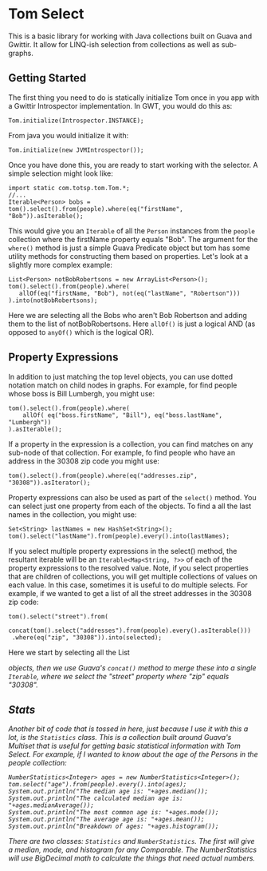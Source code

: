 Tom Select
==========

This is a basic library for working with Java collections built on Guava and Gwittir. It allow for
LINQ-ish selection from collections as well as sub-graphs.

Getting Started
---------------

The first thing you need to do is statically initialize Tom once in you app with a Gwittir Introspector
implementation. In GWT, you would do this as:

    Tom.initialize(Introspector.INSTANCE);

From java you would initialize it with:

    Tom.initialize(new JVMIntrospector());

Once you have done this, you are ready to start working with the selector. A simple selection might look
like:

    import static com.totsp.tom.Tom.*;
    //...
    Iterable<Person> bobs = tom().select().from(people).where(eq("firstName", "Bob")).asIterable();

This would give you an `Iterable` of all the `Person` instances from the `people` collection where the
firstName property equals "Bob". The argument for the `where()` method is just a simple Guava Predicate<T> object
but tom has some utility methods for constructing them based on properties. Let's look at a slightly more
complex example:

    List<Person> notBobRobertsons = new ArrayList<Person>();
    tom().select().from(people).where(
       allOf(eq("firstName, "Bob"), not(eq("lastName", "Robertson")))
    ).into(notBobRobertsons);

Here we are selecting all the Bobs who aren't Bob Robertson and adding them to the list of notBobRobertsons. Here
`allOf()` is just a logical AND (as opposed to `anyOf()` which is the logical OR).

Property Expressions
--------------------

In addition to just matching the top level objects, you can use dotted notation match on child nodes in graphs.
For example, for find people whose boss is Bill Lumbergh, you might use:

    tom().select().from(people).where(
        allOf( eq("boss.firstName", "Bill"), eq("boss.lastName", "Lumbergh"))
    ).asIterable();

If a property in the expression is a collection, you can find matches on any sub-node of that collection.
For example, fo find people who have an address in the 30308 zip code you might use:

    tom().select().from(people).where(eq("addresses.zip", "30308")).asIterator();

Property expressions can also be used as part of the `select()` method. You can select just one property from each
of the objects. To find a all the last names in the collection, you might use:

    Set<String> lastNames = new HashSet<String>();
    tom().select("lastName").from(people).every().into(lastNames);

If you select multiple property expressions in the select() method, the resultant iterable will be an
`Iterable<Map<String, ?>>` of each of the property expressions to the resolved value. Note, if you select
properties that are children of collections, you will get multiple collections of values on each value. In
this case, sometimes it is useful to do multiple selects. For example, if we wanted to get a list of all the
street addresses in the 30308 zip code:

    tom().select("street").from(
       concat(tom().select("addresses").from(people).every().asIterable()))
     .where(eq("zip", "30308")).into(selected);

Here we start by selecting all the List<Address> objects, then we use Guava's `concat()` method to merge these
into a single `Iterable`, where we select the "street" property where "zip" equals "30308".

Stats
-----

Another bit of code that is tossed in here, just because I use it with this a lot, is the `Statistics` class. This
is a collection built around Guava's Multiset that is useful for getting basic statistical information with
Tom Select. For example, if I wanted to know about the age of the Persons in the people collection:

    NumberStatistics<Integer> ages = new NumberStatistics<Integer>();
    tom.select("age").from(people).every().into(ages);
    System.out.println("The median age is: "+ages.median());
    System.out.println("The calculated median age is: "+ages.medianAverage());
    System.out.println("The most common age is: "+ages.mode());
    System.out.println("The average age is: "+ages.mean());
    System.out.println("Breakdown of ages: "+ages.histogram());

There are two classes: `Statistics` and `NumberStatistics`. The first will give a median, mode, and histogram for
any Comparable<T>. The NumberStatistics will use BigDecimal math to calculate the things that need actual numbers.
